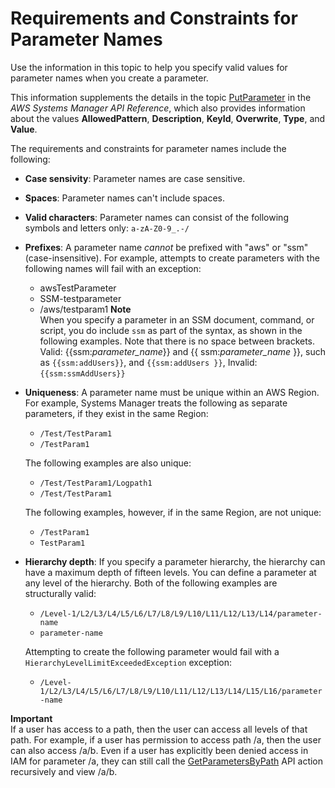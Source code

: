 # Requirements and Constraints for Parameter Names<a name="sysman-parameter-name-constraints"></a>

Use the information in this topic to help you specify valid values for parameter names when you create a parameter\. 

This information supplements the details in the topic [PutParameter](https://docs.aws.amazon.com/systems-manager/latest/APIReference/API_PutParameter.html) in the *AWS Systems Manager API Reference*, which also provides information about the values **AllowedPattern**, **Description**, **KeyId**, **Overwrite**, **Type**, and **Value**\.

The requirements and constraints for parameter names include the following:
+ **Case sensivity**: Parameter names are case sensitive\.
+ **Spaces**: Parameter names can't include spaces\.
+ **Valid characters**: Parameter names can consist of the following symbols and letters only: `a-zA-Z0-9_.-/`
+ **Prefixes**: A parameter name *cannot* be prefixed with "aws" or "ssm" \(case\-insensitive\)\. For example, attempts to create parameters with the following names will fail with an exception:
  + awsTestParameter
  + SSM\-testparameter
  + /aws/testparam1
**Note**  
When you specify a parameter in an SSM document, command, or script, you do include `ssm` as part of the syntax, as shown in the following examples\. Note that there is no space between brackets\.   
Valid: \{\{ssm:*parameter\_name*\}\} and \{\{ ssm:*parameter\_name* \}\}, such as `{{ssm:addUsers}}`, and `{{ssm:addUsers }}`, 
Invalid: `{{ssm:ssmAddUsers}}`
+ **Uniqueness**: A parameter name must be unique within an AWS Region\. For example, Systems Manager treats the following as separate parameters, if they exist in the same Region:
  + `/Test/TestParam1`
  + `/TestParam1`

  The following examples are also unique:
  + `/Test/TestParam1/Logpath1`
  + `/Test/TestParam1`

  The following examples, however, if in the same Region, are not unique:
  + `/TestParam1`
  + `TestParam1`
+ **Hierarchy depth**: If you specify a parameter hierarchy, the hierarchy can have a maximum depth of fifteen levels\. You can define a parameter at any level of the hierarchy\. Both of the following examples are structurally valid:
  + `/Level-1/L2/L3/L4/L5/L6/L7/L8/L9/L10/L11/L12/L13/L14/parameter-name`
  + `parameter-name`

  Attempting to create the following parameter would fail with a `HierarchyLevelLimitExceededException` exception:
  + `/Level-1/L2/L3/L4/L5/L6/L7/L8/L9/L10/L11/L12/L13/L14/L15/L16/parameter-name`

**Important**  
If a user has access to a path, then the user can access all levels of that path\. For example, if a user has permission to access path /a, then the user can also access /a/b\. Even if a user has explicitly been denied access in IAM for parameter /a, they can still call the [ GetParametersByPath](https://docs.aws.amazon.com/systems-manager/latest/APIReference/API_GetParametersByPath.html) API action recursively and view /a/b\.
